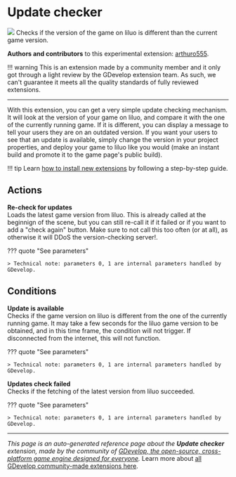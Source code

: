 # Update checker

<img src="https://resources.gdevelop-app.com/assets/Icons/update.svg" class="extension-icon"></img>
Checks if the version of the game on liluo is different than the current game version.

**Authors and contributors** to this experimental extension: [arthuro555](https://gd.games/arthuro555).

!!! warning
    This is an extension made by a community member and it only got through a
    light review by the GDevelop extension team. As such, we can't guarantee it
    meets all the quality standards of fully reviewed extensions.

---

With this extension, you can get a very simple update checking mechanism. It will look at the version of your game on liluo, and compare it with the one of the currently running game. If it is different, you can display a message to tell your users they are on an outdated version.
If you want your users to see that an update is available, simply change the version in your project properties, and deploy your game to liluo like you would (make an instant build and promote it to the game page's public build).

!!! tip
    Learn [how to install new extensions](/gdevelop5/extensions/search) by following a step-by-step guide.

## Actions

**Re-check for updates**  
Loads the latest game version from liluo. This is already called at the beginnign of the scene, but you can still re-call it if it failed or if you want to add a "check again" button. Make sure to not call this too often (or at all), as otherwise it will DDoS the version-checking server!.

??? quote "See parameters"



    > Technical note: parameters 0, 1 are internal parameters handled by GDevelop.

## Conditions

**Update is available**  
Checks if the game version on liluo is different from the one of the currently running game. It may take a few seconds for the liluo game version to be obtained, and in this time frame, the condition will not trigger. If disconnected from the internet, this will not function.

??? quote "See parameters"



    > Technical note: parameters 0, 1 are internal parameters handled by GDevelop.

**Updates check failed**  
Checks if the fetching of the latest version from liluo succeeded.

??? quote "See parameters"



    > Technical note: parameters 0, 1 are internal parameters handled by GDevelop.




---

*This page is an auto-generated reference page about the **Update checker** extension, made by the community of [GDevelop, the open-source, cross-platform game engine designed for everyone](https://gdevelop.io/).* Learn more about [all GDevelop community-made extensions here](/gdevelop5/extensions).